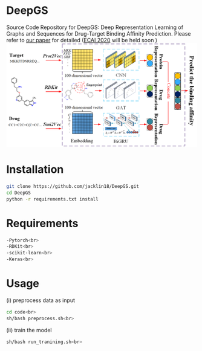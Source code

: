 <h1>DeepGS</h1>

Source Code Repository for DeepGS: Deep Representation Learning of Graphs and Sequences for Drug-Target Binding Affinity Prediction. Please refer to [our paper](https://arxiv.org/pdf/2003.13902.pdf) for detailed ([ECAI 2020](http://ecai2020.eu/) will be held soon )
<img src="figure1.png" alt="The framework of DeepGS" />

<h1>Installation</h1>

```bash
git clone https://github.com/jacklin18/DeepGS.git  
cd DeepGS  
python -r requirements.txt install
```

<h1>Requirements</h1>

```bash
-Pytorch<br>
-RDKit<br>
-scikit-learn<br>
-Keras<br>
```

<h1>Usage</h1>
(i) preprocess data as input<br>

```bash
cd code<br>
sh/bash preprocess.sh<br>
```

(ii) train the model<br>

```bash
sh/bash run_tranining.sh<br>
```
